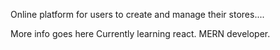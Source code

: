 Online platform for users to create and manage their stores....

More info goes here
Currently learning react. MERN developer. 